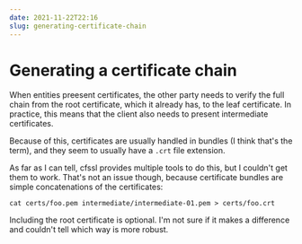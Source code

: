 ```yaml
---
date: 2021-11-22T22:16
slug: generating-certificate-chain
---
```


# Generating a certificate chain

When entities preesent certificates, the other party needs to verify the full chain from the root
certificate, which it already has, to the leaf certificate.
In practice, this means that the client also needs to present intermediate certificates.

Because of this, certificates are usually handled in bundles (I think that's the term), and they
seem to usually have a `.crt` file extension.

As far as I can tell, cfssl provides multiple tools to do this, but I couldn't get them to work.
That's not an issue though, because certificate bundles are simple concatenations of the
certificates:

```shell
cat certs/foo.pem intermediate/intermediate-01.pem > certs/foo.crt
```

Including the root certificate is optional. I'm not sure if it makes a difference and couldn't tell
which way is more robust.
